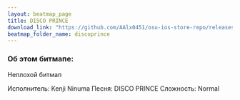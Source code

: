 ```yaml
---
layout: beatmap_page
title: DISCO PRINCE
download_link: "https://github.com/AAlx0451/osu-ios-store-repo/releases/download/2007/1.Kenji.Ninuma.-.DISCO.PRINCE.osz.zip"
beatmap_folder_name: discoprince
---
```


### Об этом битмапе:

Неплохой битмап

Исполнитель: Kenji Ninuma
Песня: DISCO PRINCE
Сложность: Normal
